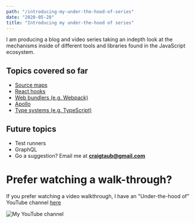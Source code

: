 ```yaml
---
path: "/introducing-my-under-the-hood-of-series"
date: "2020-05-28"
title: "Introducing my under-the-hood of series"
---
```


I am producing a blog and video series taking an indepth look at the mechanisms inside of different tools and libraries found in the JavaScript ecosystem.

## Topics covered so far

- [Source maps](https://craigtaub.dev/source-maps-from-top-to-bottom)
- [React hooks](https://craigtaub.dev/under-the-hood-of-react-hooks)
- [Web bundlers (e.g. Webpack)](https://craigtaub.dev/under-the-hood-of-web-bundlers)
- [Apollo](https://itnext.io/under-the-hood-of-apollo-6d8642066b28)
- [Type systems (e.g. TypeScript)](https://craigtaub.dev/under-the-hood-of-type-systems)

## Future topics

- Test runners
- GraphQL
- Go a suggestion? Email me at **craigtaub@gmail.com**

# Prefer watching a walk-through?

If you prefer watching a video walkthrough, I have an "Under-the-hood of" YouTube channel [here](https://www.youtube.com/channel/UCYi23MnKBKn0yLZKBrz5Bfw?view_as=subscriber)

![My YouTube channel](/images/youtube-channel.png)
